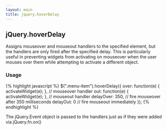 ```yaml
---
layout: main
title: jquery.hoverDelay
---
```


## jQuery.hoverDelay

Assigns mouseover and mouseout handlers to the specified element, but the handlers
are only fired after the specified delay. This is particularly useful in preventing widgets from
activating on mouseover when the user mouses over them while attempting to activate a different object.

### Usage

{% highlight javascript %}
    $(".menu-item").hoverDelay({
        over: function(e) { activateWidget(e); }, // mouseover handler
        out: function(e) { activateWidget(e); }, // mouseout handler
        delayOver: 350, // fire mouseover after 350 milliseconds
        delayOut: 0 // fire mouseout immediately
    });
{% endhighlight %}

The jQuery.Event object is passed to the handlers just as if they were added via jQuery.fn.on()

